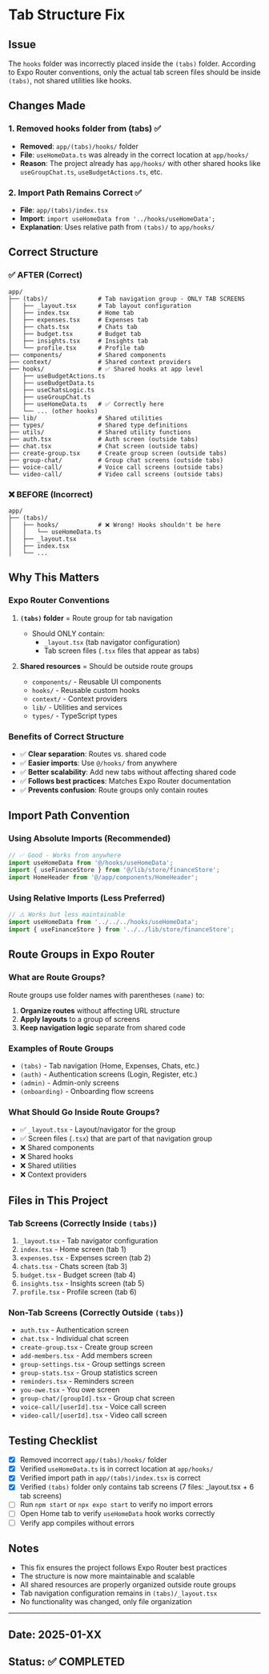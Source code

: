 # Tab Structure Fix

## Issue
The `hooks` folder was incorrectly placed inside the `(tabs)` folder. According to Expo Router conventions, only the actual tab screen files should be inside `(tabs)`, not shared utilities like hooks.

## Changes Made

### 1. Removed hooks folder from (tabs) ✅
- **Removed**: `app/(tabs)/hooks/` folder
- **File**: `useHomeData.ts` was already in the correct location at `app/hooks/`
- **Reason**: The project already has `app/hooks/` with other shared hooks like `useGroupChat.ts`, `useBudgetActions.ts`, etc.

### 2. Import Path Remains Correct ✅
- **File**: `app/(tabs)/index.tsx`
- **Import**: `import useHomeData from '../hooks/useHomeData';`
- **Explanation**: Uses relative path from `(tabs)/` to `app/hooks/`

## Correct Structure

### ✅ AFTER (Correct)
```
app/
├── (tabs)/              # Tab navigation group - ONLY TAB SCREENS
│   ├── _layout.tsx      # Tab layout configuration
│   ├── index.tsx        # Home tab
│   ├── expenses.tsx     # Expenses tab
│   ├── chats.tsx        # Chats tab
│   ├── budget.tsx       # Budget tab
│   ├── insights.tsx     # Insights tab
│   └── profile.tsx      # Profile tab
├── components/          # Shared components
├── context/             # Shared context providers
├── hooks/               # ✅ Shared hooks at app level
│   ├── useBudgetActions.ts
│   ├── useBudgetData.ts
│   ├── useChatsLogic.ts
│   ├── useGroupChat.ts
│   ├── useHomeData.ts   # ✅ Correctly here
│   └── ... (other hooks)
├── lib/                 # Shared utilities
├── types/               # Shared type definitions
├── utils/               # Shared utility functions
├── auth.tsx             # Auth screen (outside tabs)
├── chat.tsx             # Chat screen (outside tabs)
├── create-group.tsx     # Create group screen (outside tabs)
├── group-chat/          # Group chat screens (outside tabs)
├── voice-call/          # Voice call screens (outside tabs)
└── video-call/          # Video call screens (outside tabs)
```

### ❌ BEFORE (Incorrect)
```
app/
├── (tabs)/
│   ├── hooks/           # ❌ Wrong! Hooks shouldn't be here
│   │   └── useHomeData.ts
│   ├── _layout.tsx
│   ├── index.tsx
│   └── ...
```

## Why This Matters

### Expo Router Conventions
1. **`(tabs)` folder** = Route group for tab navigation
   - Should ONLY contain:
     - `_layout.tsx` (tab navigator configuration)
     - Tab screen files (`.tsx` files that appear as tabs)
   
2. **Shared resources** = Should be outside route groups
   - `components/` - Reusable UI components
   - `hooks/` - Reusable custom hooks
   - `context/` - Context providers
   - `lib/` - Utilities and services
   - `types/` - TypeScript types

### Benefits of Correct Structure
- ✅ **Clear separation**: Routes vs. shared code
- ✅ **Easier imports**: Use `@/hooks/` from anywhere
- ✅ **Better scalability**: Add new tabs without affecting shared code
- ✅ **Follows best practices**: Matches Expo Router documentation
- ✅ **Prevents confusion**: Route groups only contain routes

## Import Path Convention

### Using Absolute Imports (Recommended)
```typescript
// ✅ Good - Works from anywhere
import useHomeData from '@/hooks/useHomeData';
import { useFinanceStore } from '@/lib/store/financeStore';
import HomeHeader from '@/app/components/HomeHeader';
```

### Using Relative Imports (Less Preferred)
```typescript
// ⚠️ Works but less maintainable
import useHomeData from '../../../hooks/useHomeData';
import { useFinanceStore } from '../../lib/store/financeStore';
```

## Route Groups in Expo Router

### What are Route Groups?
Route groups use folder names with parentheses `(name)` to:
1. **Organize routes** without affecting URL structure
2. **Apply layouts** to a group of screens
3. **Keep navigation logic** separate from shared code

### Examples of Route Groups
- `(tabs)` - Tab navigation (Home, Expenses, Chats, etc.)
- `(auth)` - Authentication screens (Login, Register, etc.)
- `(admin)` - Admin-only screens
- `(onboarding)` - Onboarding flow screens

### What Should Go Inside Route Groups?
- ✅ `_layout.tsx` - Layout/navigator for the group
- ✅ Screen files (`.tsx`) that are part of that navigation group
- ❌ Shared components
- ❌ Shared hooks
- ❌ Shared utilities
- ❌ Context providers

## Files in This Project

### Tab Screens (Correctly Inside `(tabs)`)
1. `_layout.tsx` - Tab navigator configuration
2. `index.tsx` - Home screen (tab 1)
3. `expenses.tsx` - Expenses screen (tab 2)
4. `chats.tsx` - Chats screen (tab 3)
5. `budget.tsx` - Budget screen (tab 4)
6. `insights.tsx` - Insights screen (tab 5)
7. `profile.tsx` - Profile screen (tab 6)

### Non-Tab Screens (Correctly Outside `(tabs)`)
- `auth.tsx` - Authentication screen
- `chat.tsx` - Individual chat screen
- `create-group.tsx` - Create group screen
- `add-members.tsx` - Add members screen
- `group-settings.tsx` - Group settings screen
- `group-stats.tsx` - Group statistics screen
- `reminders.tsx` - Reminders screen
- `you-owe.tsx` - You owe screen
- `group-chat/[groupId].tsx` - Group chat screen
- `voice-call/[userId].tsx` - Voice call screen
- `video-call/[userId].tsx` - Video call screen

## Testing Checklist

- [x] Removed incorrect `app/(tabs)/hooks/` folder
- [x] Verified `useHomeData.ts` is in correct location at `app/hooks/`
- [x] Verified import path in `app/(tabs)/index.tsx` is correct
- [x] Verified `(tabs)` folder only contains tab screens (7 files: _layout.tsx + 6 tab screens)
- [ ] Run `npm start` or `npx expo start` to verify no import errors
- [ ] Open Home tab to verify `useHomeData` hook works correctly
- [ ] Verify app compiles without errors

## Notes

- This fix ensures the project follows Expo Router best practices
- The structure is now more maintainable and scalable
- All shared resources are properly organized outside route groups
- Tab navigation configuration remains in `(tabs)/_layout.tsx`
- No functionality was changed, only file organization

---

## Date: 2025-01-XX
## Status: ✅ COMPLETED
